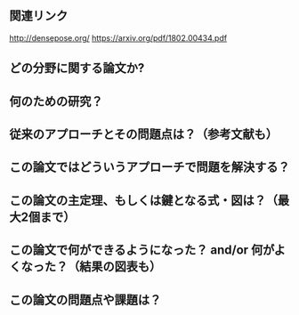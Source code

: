 ## 関連リンク

http://densepose.org/
https://arxiv.org/pdf/1802.00434.pdf

## どの分野に関する論文か?




## 何のための研究？





## 従来のアプローチとその問題点は？（参考文献も）




## この論文ではどういうアプローチで問題を解決する？


## この論文の主定理、もしくは鍵となる式・図は？（最大2個まで）


## この論文で何ができるようになった？ and/or 何がよくなった？（結果の図表も）


## この論文の問題点や課題は？

